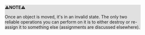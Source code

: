 <div style="margin:2em; background-color: #e0e0e0;">

<strong>⚠️NOTE️️️⚠️</strong>

Once an object is moved, it's in an invalid state. The only two reliable operations you can perform on it is to either destroy or re-assign it to something else (assignments are discussed elsewhere).
</div>

